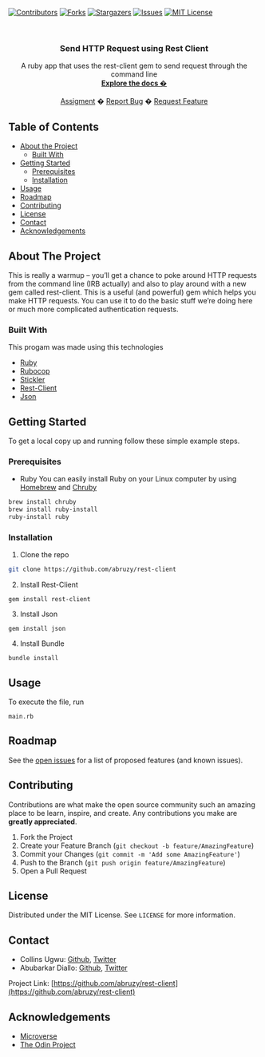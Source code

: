<!-- PROJECT SHIELDS -->
<!--
*** I'm using markdown "reference style" links for readability.
*** Reference links are enclosed in brackets [ ] instead of parentheses ( ).
*** See the bottom of this document for the declaration of the reference variables
*** for contributors-url, forks-url, etc. This is an optional, concise syntax you may use.
*** https://www.markdownguide.org/basic-syntax/#reference-style-links
-->
[![Contributors][contributors-shield]][contributors-url]
[![Forks][forks-shield]][forks-url]
[![Stargazers][stars-shield]][stars-url]
[![Issues][issues-shield]][issues-url]
[![MIT License][license-shield]][license-url]



<!-- PROJECT LOGO -->
<br />
<p align="center">

  <h3 align="center">Send HTTP Request using Rest Client</h3>

  <p align="center">
    A ruby app that uses the rest-client gem to send request through the command line
    <br />
    <a href="https://github.com/abruzy/rest-client/blob/master/README.md"><strong>Explore the docs �</strong></a>
    <br />
    <br />
    <a href="https://www.theodinproject.com/courses/ruby-programming/lessons/advanced-building-blocks.">Assigment</a>
    �
    <a href="https://github.com/abruzy/rest-client/issues">Report Bug</a>
    �
    <a href="https://github.com/abruzy/rest-client/issues">Request Feature</a>
  </p>
</p>



<!-- TABLE OF CONTENTS -->
## Table of Contents

* [About the Project](#about-the-project)
  * [Built With](#built-with)
* [Getting Started](#getting-started)
  * [Prerequisites](#prerequisites)
  * [Installation](#installation)
* [Usage](#usage)
* [Roadmap](#roadmap)
* [Contributing](#contributing)
* [License](#license)
* [Contact](#contact)
* [Acknowledgements](#acknowledgements)



<!-- ABOUT THE PROJECT -->
## About The Project

<!-- [![Product Name Screen Shot][product-screenshot]](https://example.com) -->

This is really a warmup – you’ll get a chance to poke around HTTP requests from the command line (IRB actually) and also to play around with a new gem called rest-client. This is a useful (and powerful) gem which helps you make HTTP requests. You can use it to do the basic stuff we’re doing here or much more complicated authentication requests.

### Built With
This progam was made using this technologies
* [Ruby](https://www.ruby-lang.org/en/)
* [Rubocop](https://github.com/rubocop-hq/rubocop)
* [Stickler](https://stickler-ci.com/)
* [Rest-Client](https://rubygems.org/gems/rest-client)
* [Json](https://rubygems.org/gems/json)


<!-- GETTING STARTED -->
## Getting Started

To get a local copy up and running follow these simple example steps.

### Prerequisites

* Ruby
You can easily install Ruby on your Linux computer by using [Homebrew](https://docs.brew.sh/) and [Chruby](https://github.com/postmodern/chruby)
```sh
brew install chruby
brew install ruby-install
ruby-install ruby
```

### Installation

<!-- 1. Get a free API Key at [https://example.com](https://example.com) -->
1. Clone the repo
```sh
git clone https://github.com/abruzy/rest-client
```
2. Install Rest-Client
```
gem install rest-client
```
3. Install Json
```
gem install json
```

4. Install Bundle
```
bundle install
```

<!-- USAGE EXAMPLES -->
## Usage

To execute the file, run
``` 
main.rb
``` 
<!-- ROADMAP -->
## Roadmap

See the [open issues](https://github.com/abruzy/rest-client/issues) for a list of proposed features (and known issues).


<!-- CONTRIBUTING -->
## Contributing

Contributions are what make the open source community such an amazing place to be learn, inspire, and create. Any contributions you make are **greatly appreciated**.

1. Fork the Project
2. Create your Feature Branch (`git checkout -b feature/AmazingFeature`)
3. Commit your Changes (`git commit -m 'Add some AmazingFeature'`)
4. Push to the Branch (`git push origin feature/AmazingFeature`)
5. Open a Pull Request



<!-- LICENSE -->
## License

Distributed under the MIT License. See `LICENSE` for more information.


<!-- CONTACT -->
## Contact


* Collins Ugwu: [Github](https://github.com/collinsugwu), [Twitter](https://twitter.com/collinsugwu_me)
* Abubarkar Diallo: [Github](https://github.com/abruzy), [Twitter](https://twitter.com/abruzy01)

Project Link: [https://github.com/abruzy/rest-client](https://github.com/abruzy/rest-client)

<!-- ACKNOWLEDGEMENTS -->
## Acknowledgements
* [Microverse](https://www.microverse.org/)
* [The Odin Project](https://www.theodinproject.com/)




<!-- MARKDOWN LINKS & IMAGES -->
<!-- https://www.markdownguide.org/basic-syntax/#reference-style-links -->
[contributors-shield]: https://img.shields.io/github/contributors/abruzy/rest-client
[contributors-url]: https://github.com/abruzy/rest-client/graphs/contributors
[forks-shield]: https://img.shields.io/github/forks/abruzy/rest-client
[forks-url]: https://github.com/abruzy/rest-client/network/members
[stars-shield]: https://img.shields.io/github/stars/abruzy/rest-client
[stars-url]: https://github.com/abruzy/rest-client/stargazers
[issues-shield]: https://img.shields.io/github/issues/abruzy/rest-client
[issues-url]: https://github.com/abruzy/rest-client/issues
[license-shield]: https://img.shields.io/github/license/abruzy/rest-client
[license-url]: https://github.com/abruzy/rest-client/blob/master/LICENSE.txt
